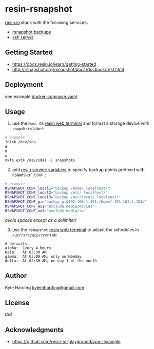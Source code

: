 # resin-rsnapshot

[resin.io](https://resin.io/) stack with the following services:
* [rsnapshot backups](http://rsnapshot.org/)
* [ssh server](https://www.ssh.com/ssh/)

## Getting Started

* https://docs.resin.io/learn/getting-started
* http://rsnapshot.org/rsnapshot/docs/docbook/rest.html

## Deployment

see example [docker-compose.yaml](docker-compose.yaml)

## Usage

1. use the `Host OS` [resin web terminal](https://docs.resin.io/learn/manage/ssh-access/#using-the-dashboard-web-terminal)
and format a storage device with `snapshots` label:
```bash
# example
fdisk /dev/sda
d
n
w
mkfs.ext4 /dev/sda1 -L snapshots
```

2. add [resin service variables](https://docs.resin.io/learn/manage/serv-vars/)
to specify backup points prefixed with `RSNAPSHOT_CONF_`:
```bash
# example
RSNAPSHOT_CONF_local1="backup /home/ localhost/"
RSNAPSHOT_CONF_local2="backup /etc/ localhost/"
RSNAPSHOT_CONF_local3="backup /usr/local/ localhost/"
RSNAPSHOT_CONF_pi="backup pi@192.168.1.101:/home/ 192.168.1.101/"
RSNAPSHOT_CONF_ex1="exclude media/movies"
RSNAPSHOT_CONF_ex2="exclude media/tv"
```
_avoid spaces except as a delimiter!_

3. use the `rsnapshot` [resin web terminal](https://docs.resin.io/learn/manage/ssh-access/#using-the-dashboard-web-terminal)
to adjust the schedules in `/usr/src/app/crontab`:
```
# defaults:
alpha:	Every 4 hours
beta:	At 03:30 AM
gamma:	At 03:00 AM, only on Monday
delta:	At 02:30 AM, on day 1 of the month
```

## Author

Kyle Harding <kylemharding@gmail.com>

## License

_tbd_

## Acknowledgments

* https://github.com/resin-io-playground/cron-example
